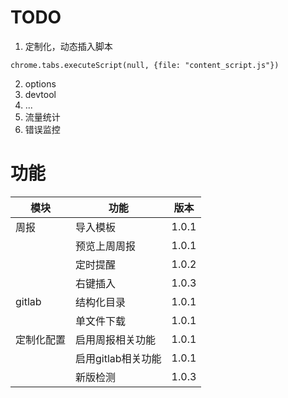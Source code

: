 # TODO

1. 定制化，动态插入脚本

```
chrome.tabs.executeScript(null, {file: "content_script.js"})
```

2. options
3. devtool
4. ...
5. 流量统计
6. 错误监控



# 功能

| 模块        | 功能                | 版本  |
| ---------- | ------------------ | ----- |
| 周报        | 导入模板            | 1.0.1 |
|            | 预览上周周报         | 1.0.1 |
|            | 定时提醒             | 1.0.2 |
|            | 右键插入             | 1.0.3 |
| gitlab     | 结构化目录           | 1.0.1 |
|            | 单文件下载           | 1.0.1 |
|定制化配置    | 启用周报相关功能      | 1.0.1 |
|            | 启用gitlab相关功能   | 1.0.1 |
|            | 新版检测             | 1.0.3 |



